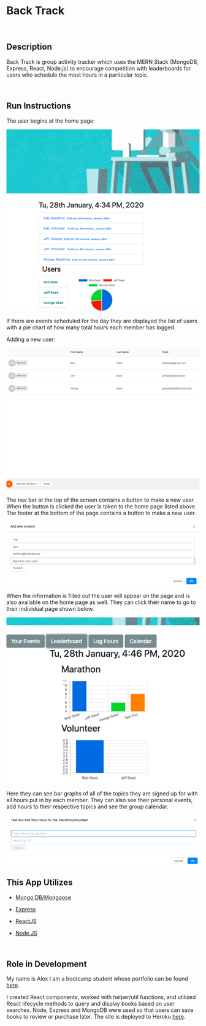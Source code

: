 # Back Track

<br>

## Description

Back Track is group activity tracker which uses the MERN Stack (MongoDB, Express, React, Node.js) to encourage competition with leaderboards for users who schedule the most hours in a particular topic.

<br>

## Run Instructions

The user begins at the home page:

![HomePage](client/public/img/HomePage.png)

If there are events scheduled for the day they are displayed the list of users with a pie chart of how many total hours each member has logged.

Adding a new user:

![AddUserPage](client/public/img/AddUserPage.png)

The nav bar at the top of the screen contains a button to make a new user. When the button is clicked the user is taken to the home page listed above. The footer at the bottom of the page contains a button to make a new user.

![AddUserForm](client/public/img/AddUserForm.png)

When the information is filled out the user will appear on the page and is also available on the home page as well. They can click their name to go to their individual page shown below.

![UserPage](client/public/img/UserPage.png)

Here they can see bar graphs of all of the topics they are signed up for with all hours put in by each member. They can also see their personal events, add hours to their respective topics and see the group calendar.

![AddTopicForm](client/public/img/AddTopicForm.png)

## This App Utilizes

- [Mongo DB/Mongoose](https://www.npmjs.com/package/mongoose)

- [Express](https://www.npmjs.com/package/express)

- [ReactJS](https://reactjs.org/)

- [Node JS](https://nodejs.org/en/)

<br>

## Role in Development

My name is Alex I am a bootcamp student whose portfolio can be found
[here](https://alexsamalot19.github.io/Samalot-Alexander-Portfolio/).

I created React components, worked with helper/util functions, and utilized React lifecycle methods to query and display books based on user searches. Node, Express and MongoDB were used so that users can save books to review or purchase later. The site is deployed to Heroku [here](https://back-track.herokuapp.com/).
